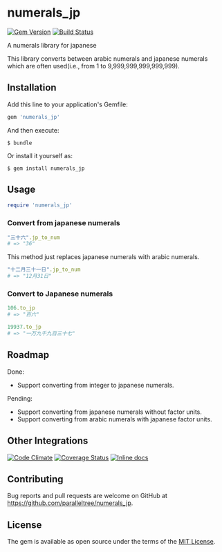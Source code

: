 # numerals_jp

[![Gem Version](https://badge.fury.io/rb/numerals_jp.svg)](https://badge.fury.io/rb/numerals_jp)
[![Build Status](https://travis-ci.org/paralleltree/numerals_jp.svg?branch=master)](https://travis-ci.org/paralleltree/numerals_jp)

A numerals library for japanese

This library converts between arabic numerals and japanese numerals  
which are often used(i.e., from 1 to 9,999,999,999,999,999).

## Installation

Add this line to your application's Gemfile:

```ruby
gem 'numerals_jp'
```

And then execute:

    $ bundle

Or install it yourself as:

    $ gem install numerals_jp

## Usage

```ruby
require 'numerals_jp'
```

### Convert from japanese numerals
```ruby
"三十六".jp_to_num
# => "36"
```

This method just replaces japanese numerals with arabic numerals.

```ruby
"十二月三十一日".jp_to_num
# => "12月31日"
```

### Convert to Japanese numerals
```ruby
106.to_jp
# => "百六"

19937.to_jp
# => "一万九千九百三十七"
```

## Roadmap

Done:

  * Support converting from integer to japanese numerals.

Pending:

  * Support converting from japanese numerals without factor units.
  * Support converting from arabic numerals with japanese factor units.

## Other Integrations

[![Code Climate](https://codeclimate.com/github/paralleltree/numerals_jp/badges/gpa.svg)](https://codeclimate.com/github/paralleltree/numerals_jp)
[![Coverage Status](https://coveralls.io/repos/paralleltree/numerals_jp/badge.svg?branch=master&service=github)](https://coveralls.io/github/paralleltree/numerals_jp?branch=master)
[![Inline docs](http://inch-ci.org/github/paralleltree/numerals_jp.svg?branch=master)](http://inch-ci.org/github/paralleltree/numerals_jp)

## Contributing

Bug reports and pull requests are welcome on GitHub at https://github.com/paralleltree/numerals_jp.

## License

The gem is available as open source under the terms of the [MIT License](http://opensource.org/licenses/MIT).

